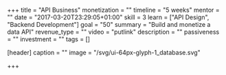 +++
title = "API Business"
monetization = ""
timeline = "5 weeks"
mentor = ""
date = "2017-03-20T23:29:05+01:00"
skill = 3
learn = ["API Design", "Backend Development"]
goal = "50"
summary = "Build and monetize a data API"
revenue_type = ""
video = "putlink"
description = ""
passiveness = ""
investment = ""
tags = []

[header]
  caption = ""
  image = "/svg/ui-64px-glyph-1_database.svg"

+++

